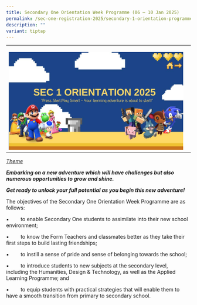 ```yaml
---
title: Secondary One Orientation Week Programme (06 – 10 Jan 2025)
permalink: /sec-one-registration-2025/secondary-1-orientation-programme-06-10-jan/
description: ""
variant: tiptap
---
```

<table style="minWidth: 50px">
<colgroup>
<col>
<col>
</colgroup>
<tbody>
<tr>
<th rowspan="1" colspan="1">
<p></p>
<div class="isomer-image-wrapper">
<img style="width: 100%" height="auto" width="100%" alt="Orientation week" src="/images/Aboutus/Orientation_week_1.jpg">
</div>
</th>
<th rowspan="1" colspan="1">
<p></p>
</th>
</tr>
</tbody>
</table>
<p><em><u>Theme</u></em>
</p>
<p><strong><em>Embarking on a new adventure which will have challenges but also numerous opportunities to grow and shine.</em></strong>
</p>
<p><strong><em>Get ready to unlock your full potential as you begin this new adventure!</em></strong>
</p>
<p>The objectives of the Secondary One Orientation Week Programme are as
follows:</p>
<p>▪&nbsp;&nbsp;&nbsp;&nbsp;&nbsp;&nbsp;&nbsp; to enable Secondary One students
to assimilate into their new school environment;</p>
<p>▪&nbsp;&nbsp;&nbsp;&nbsp;&nbsp;&nbsp;&nbsp; to know the Form Teachers
and classmates better as they take their first steps to build lasting friendships;</p>
<p>▪&nbsp;&nbsp;&nbsp;&nbsp;&nbsp;&nbsp;&nbsp; to instill a sense of pride
and sense of belonging towards the school;</p>
<p>▪&nbsp;&nbsp;&nbsp;&nbsp;&nbsp;&nbsp;&nbsp; to introduce students to new
subjects at the secondary level, including the Humanities, Design &amp;
Technology, as well as the Applied Learning Programme; and</p>
<p>▪&nbsp;&nbsp;&nbsp;&nbsp;&nbsp;&nbsp;&nbsp; to equip students with practical
strategies that will enable them to have a smooth transition from primary
to secondary school.</p>
